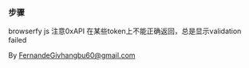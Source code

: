 ### 步骤
browserfy js
注意0xAPI 在某些token上不能正确返回，总是显示validation failed

By FernandeGivhangbu60@gmail.com
